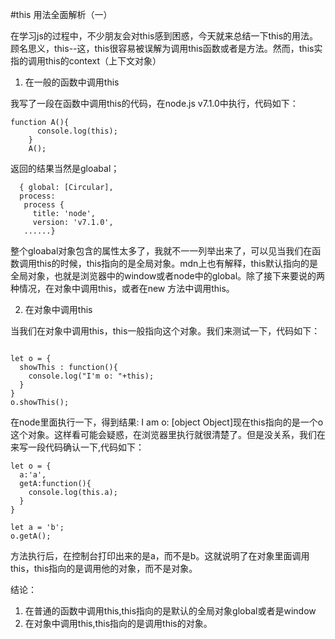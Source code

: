 #this 用法全面解析（一）

在学习js的过程中，不少朋友会对this感到困惑，今天就来总结一下this的用法。
顾名思义，this--这，this很容易被误解为调用this函数或者是方法。然而，this实指的调用this的context（上下文对象）

1. 在一般的函数中调用this

我写了一段在函数中调用this的代码，在node.js v7.1.0中执行，代码如下：

```
function A(){
      console.log(this);
    }
    A();
```
返回的结果当然是gloabal；



```
  { global: [Circular],
  process: 
   process {
     title: 'node',
     version: 'v7.1.0',
   ......}
```
 
整个gloabal对象包含的属性太多了，我就不一一列举出来了，可以见当我们在函数调用this的时候，this指向的是全局对象。mdn上也有解释，this默认指向的是全局对象，也就是浏览器中的window或者node中的global。除了接下来要说的两种情况，在对象中调用this，或者在new 方法中调用this。

2. 在对象中调用this

当我们在对象中调用this，this一般指向这个对象。我们来测试一下，代码如下：


```

let o = {
  showThis : function(){
    console.log("I'm o: "+this);
  }
}
o.showThis();

```

在node里面执行一下，得到结果:
I am o: [object Object]现在this指向的是一个o这个对象。这样看可能会疑惑，在浏览器里执行就很清楚了。但是没关系，我们在来写一段代码确认一下,代码如下：


```
let o = {
  a:'a',
  getA:function(){
    console.log(this.a);
  }
}

let a = 'b';
o.getA();
```

方法执行后，在控制台打印出来的是a，而不是b。这就说明了在对象里面调用this，this指向的是调用他的对象，而不是对象。

结论：

1. 在普通的函数中调用this,this指向的是默认的全局对象global或者是window
2. 在对象中调用this,this指向的是调用this的对象。


